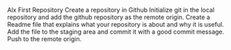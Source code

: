 Alx First Repository
Create a repository in Github
Initialize git in the local repository and add the github repository as the remote origin.
Create a Readme file that explains what your repository is about and why it is useful.
Add the file to the staging area and commit it with a good commit message.
Push to the remote origin.